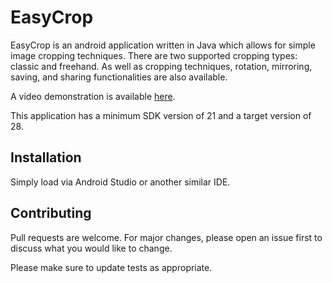 # EasyCrop

EasyCrop is an android application written in Java which allows for simple image cropping techniques. There are two supported cropping types: classic and freehand. As well as cropping techniques, rotation, mirroring, saving, and sharing functionalities are also available.

A video demonstration is available <a href="https://youtube.com/shorts/arnt9iyJB8Q?feature=share">here</a>.

This application has a minimum SDK version of 21 and a target version of 28.

## Installation

Simply load via Android Studio or another similar IDE.

## Contributing
Pull requests are welcome. For major changes, please open an issue first to discuss what you would like to change.

Please make sure to update tests as appropriate.
